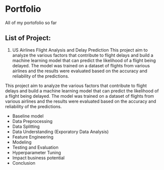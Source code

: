 # Portfolio
All of my portofolio so far

## List of Project:
1. US Airlines Flight Analysis and Delay Prediction
This project aim to analyze the various factors that contribute to flight delays and build a machine learning model that can predict the likelihood of a flight being delayed. The model was trained on a dataset of flights from various airlines and the results were evaluated based on the accuracy and reliability of the predictions.

This project aim to analyze the various factors that contribute to flight delays and build a machine learning model that can predict the likelihood of a flight being delayed. The model was trained on a dataset of flights from various airlines and the results were evaluated based on the accuracy and reliability of the predictions.
- Baseline model
- Data Preprocessing
- Data Splitting
- Data Understanding (Exporatory Data Analysis)
- Feature Engineering
- Modeling
- Testing and Evaluation
- Hyperparameter Tuning
- Impact business potential
- Conclusion
